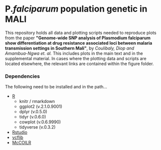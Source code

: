 # P._falciparum_ population genetic in MALI

This repository holds all data and plotting scripts needed to reproduce plots from the paper **"Genome-wide SNP analysis of Plasmodium falciparum show differentiation at drug resistance associated loci between malaria transmission settings in Southern Mali"**, by *Coulibaly, Diop and Amambua-Ngwa et. al.* 
This includes plots in the main text and in the supplemental material. In cases where the plotting data and scripts are located elsewhere, the relevant links are contained within the figure folder.

### Dependencies

The following need to be installed and in the path...

- [R](https://www.r-project.org/)
    * knitr / rmarkdown
	* ggplot2 (v.2.1.0.9001)
    * dplyr (v.0.5.0)
    * tidyr (v.0.6.0)
    * cowplot (v.0.6.9990)
    * tidyverse (v.0.3.2)
- [Rstudio](https://rstudio.com/products/rstudio/download/)
- [vcflib](https://github.com/vcflib/vcflib)
- [McCOILR](https://github.com/OJWatson/McCOILR)
